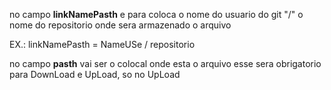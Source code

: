 no campo **linkNamePasth** e para coloca o nome do usuario do git "/" o nome do repositorio onde sera armazenado o arquivo 

  EX.: linkNamePasth = NameUSe / repositorio

no campo **pasth** vai ser o colocal onde esta o arquivo esse sera obrigatorio para DownLoad e UpLoad, so no UpLoad  

